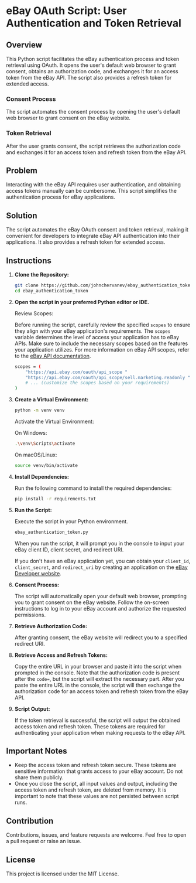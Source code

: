 # eBay OAuth Script: User Authentication and Token Retrieval

## Overview

This Python script facilitates the eBay authentication process and token retrieval using OAuth. It opens the user's default web browser to grant consent, obtains an authorization code, and exchanges it for an access token from the eBay API. The script also provides a refresh token for extended access.

### Consent Process

The script automates the consent process by opening the user's default web browser to grant consent on the eBay website.

### Token Retrieval

After the user grants consent, the script retrieves the authorization code and exchanges it for an access token and refresh token from the eBay API.

## Problem

Interacting with the eBay API requires user authentication, and obtaining access tokens manually can be cumbersome. This script simplifies the authentication process for eBay applications.

## Solution

The script automates the eBay OAuth consent and token retrieval, making it convenient for developers to integrate eBay API authentication into their applications. It also provides a refresh token for extended access.

## Instructions

1. **Clone the Repository:**

    ```bash
    git clone https://github.com/johnchervanev/ebay_authentication_token
    cd ebay_authentication_token
    ```

2. **Open the script in your preferred Python editor or IDE.**

    Review Scopes:

    Before running the script, carefully review the specified `scopes` to ensure they align with your eBay application's requirements. The `scopes` variable determines the level of access your application has to eBay APIs. Make sure to include the necessary scopes based on the features your application utilizes. For more information on eBay API scopes, refer to the [eBay API documentation](https://developer.ebay.com/tools/api-scopes).

    ```bash
    scopes = (
        "https://api.ebay.com/oauth/api_scope "
        "https://api.ebay.com/oauth/api_scope/sell.marketing.readonly "
        # ... (customize the scopes based on your requirements)
    )
    ```

3. **Create a Virtual Environment:**

    ```bash
    python -m venv venv
    ```

    Activate the Virtual Environment:

    On Windows:

    ```bash
    .\venv\Scripts\activate
    ```

    On macOS/Linux:

    ```bash
    source venv/bin/activate
    ```

4. **Install Dependencies:**

    Run the following command to install the required dependencies:

    ```bash
    pip install -r requirements.txt
    ```

5. **Run the Script:**

    Execute the script in your Python environment.

    ```bash
    ebay_authentication_token.py
    ```

    When you run the script, it will prompt you in the console to input your eBay client ID, client secret, and redirect URI.

    If you don't have an eBay application yet, you can obtain your `client_id`, `client_secret`, and `redirect_uri` by creating an application on the [eBay Developer website](https://developer.ebay.com/my/keys).

6. **Consent Process:**

    The script will automatically open your default web browser, prompting you to grant consent on the eBay website. Follow the on-screen instructions to log in to your eBay account and authorize the requested permissions.

7. **Retrieve Authorization Code:**

    After granting consent, the eBay website will redirect you to a specified redirect URI.

8. **Retrieve Access and Refresh Tokens:**

    Copy the entire URL in your browser and paste it into the script when prompted in the console. Note that the authorization code is present after the `code=`, but the script will extract the necessary part. After you paste the entire URL in the console, the script will then exchange the authorization code for an access token and refresh token from the eBay API.

9. **Script Output:**

    If the token retrieval is successful, the script will output the obtained access token and refresh token. These tokens are required for authenticating your application when making requests to the eBay API.

## Important Notes

- Keep the access token and refresh token secure. These tokens are sensitive information that grants access to your eBay account. Do not share them publicly.
- Once you close the script, all input values and output, including the access token and refresh token, are deleted from memory. It is important to note that these values are not persisted between script runs.

## Contribution

Contributions, issues, and feature requests are welcome. Feel free to open a pull request or raise an issue.

## License

This project is licensed under the MIT License.
